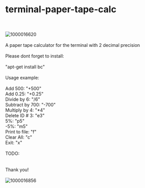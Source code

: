 # terminal-paper-tape-calc
<br><br>
![1000016620](https://github.com/user-attachments/assets/82641cfe-ece5-400e-a6cd-532969894318)
<br><br>
A paper tape calculator for the terminal with 2 decimal precision
<br><br>
Please dont forget to install:<br>
<br>
"apt-get install bc"
<br><br>
Usage example:
<br>
<br>
Add 500: "+500"<br>
Add 0.25: "+0.25"<br>
Divide by 6: "/6"<br>
Subtract by 700: "-700"<br>
Multiply by 4: "*4"<br>
Delete ID # 3: "e3"<br>
5%: "p5"<br>
-5%: "m5"<br>
Print to file: "f"<br>
Clear All: "c"<br>
Exit: "x"
<br>
<br>
TODO:
<br>
<br>
<br>
Thank you!
<br>
<br>
![1000016856](https://github.com/user-attachments/assets/2f2e1dbe-e24d-4625-989f-f8ed956715dd)


